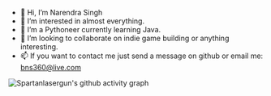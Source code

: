 - 👋 Hi, I’m Narendra Singh
- 👀 I’m interested in almost everything.
- 🌱 I’m a Pythoneer currently learning Java.
- 💞️ I’m looking to collaborate on indie game building or anything interesting.
- 📫 If you want to contact me just send a message on github or email me: bns360@live.com

![Spartanlasergun's github activity graph](https://activity-graph.herokuapp.com/graph?username=Spartanlasergun&theme=tokyo-night)

<!---
Spartanlasergun/Spartanlasergun is a ✨ special ✨ repository because its `README.md` (this file) appears on your GitHub profile.
You can click the Preview link to take a look at your changes.
--->
